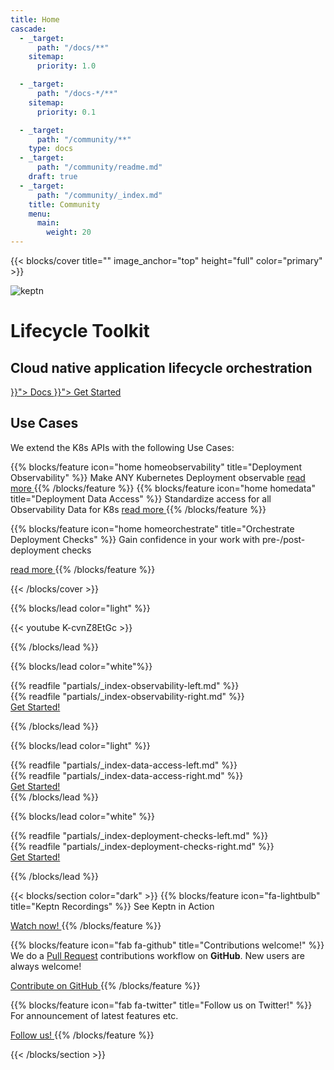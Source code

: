 ```yaml
---
title: Home
cascade:
  - _target:
      path: "/docs/**"
    sitemap:
      priority: 1.0

  - _target:
      path: "/docs-*/**"
    sitemap:
      priority: 0.1

  - _target:
      path: "/community/**"
    type: docs
  - _target:
      path: "/community/readme.md"
    draft: true
  - _target:
      path: "/community/_index.md"
    title: Community
    menu:
      main:
        weight: 20
---
```


<!-- markdownlint-disable no-inline-html -->
<!-- markdownlint-disable-next-line line-length -->
{{< blocks/cover title="" image_anchor="top" height="full" color="primary" >}}
<div class="mx-auto">
<div class="mb-4 d-none d-md-block " >
<picture >
    <img alt="keptn" src="/images/home/hero/keptn-logo-white.svg">
</picture>
</div>
  <h1 class="display-1 mt-0 mt-md-5 pb-4">Lifecycle Toolkit</h1>
  <h2 class="styled display-3 mt-0 mb-4">Cloud native application lifecycle orchestration </h2>
<div>
 <a class="btn btn-lg btn-primary mr-3 mb-4" href="{{< relref "/docs" >}}">
  Docs <i class="fas fa-arrow-alt-circle-right ml-2"></i>
 </a>
    <a class="btn btn-lg btn-secondary mr-3 mb-4" href="{{< relref "/docs/getting-started" >}}">
  Get Started <i class="fa-solid fa-rocket ml-2"></i>
 </a>
</div>
</div>
<div class="usecasebox">

## Use Cases

We extend the K8s APIs with the following Use Cases:

<div class="row usecases">
{{% blocks/feature icon="home homeobservability" title="Deployment Observability" %}}
Make ANY Kubernetes Deployment observable

<!-- markdownlint-disable-next-line link-fragments -->
 <a class="btn btn-lg -bg-light mr-3 mb-4" href="#deployment-observability">
  read more <i class="fas fa-arrow-alt-circle-down ml-2"></i>
 </a>
{{% /blocks/feature %}}
{{% blocks/feature icon="home homedata" title="Deployment Data Access" %}}
Standardize access for all Observability Data for K8s

<!-- markdownlint-disable-next-line link-fragments -->
 <a class="btn btn-lg -bg-light mr-3 mb-4" href="#data-access">
  read more <i class="fas fa-arrow-alt-circle-down ml-2"></i>
 </a>
{{% /blocks/feature %}}

{{% blocks/feature icon="home homeorchestrate" title="Orchestrate Deployment Checks" %}}
Gain confidence in your work with pre-/post-deployment checks

<!-- markdownlint-disable-next-line link-fragments -->
 <a class="btn btn-lg -bg-light mr-3 mb-4" href="#deployment-check-orchestration">
  read more <i class="fas fa-arrow-alt-circle-down ml-2"></i>
 </a>
{{% /blocks/feature %}}

</div>
</div>

{{< /blocks/cover >}}
<!-- markdownlint-enable no-inline-html -->

{{% blocks/lead color="light" %}}

{{< youtube K-cvnZ8EtGc >}}

{{% /blocks/lead %}}

<!-- markdownlint-disable no-inline-html -->
{{% blocks/lead color="white"%}}
<div class="mx-auto">
<div class="d-flex flex-row flex-wrap" >
<div class="whykeptn whykeptn-left">
{{% readfile "partials/_index-observability-left.md" %}}
</div>
<div class="whykeptn whykeptn-right w-25">
{{% readfile "partials/_index-observability-right.md" %}}
</div>
</div>
<a class="btn -bg-green" href="./docs/getting-started/">
    Get Started!
</a>
</div>

{{% /blocks/lead %}}
<!-- markdownlint-enable no-inline-html -->

<!-- markdownlint-disable no-inline-html -->
{{% blocks/lead color="light" %}}
<div class="mx-auto">
<div class="d-flex flex-row flex-wrap" >
<div class="whykeptn whykeptn-left w-25">
{{% readfile "partials/_index-data-access-left.md" %}}
</div>
<div class="whykeptn whykeptn-right ">
{{% readfile "partials/_index-data-access-right.md" %}}
</div>
</div>
<a class="btn -bg-green" href="./docs/getting-started/">
    Get Started!
</a>
</div>
{{% /blocks/lead %}}
<!-- markdownlint-enable no-inline-html -->

<!-- markdownlint-disable no-inline-html -->
{{% blocks/lead color="white" %}}
<div class="mx-auto">
<div class="d-flex flex-row flex-wrap" >
<div class="whykeptn whykeptn-left">
{{% readfile "partials/_index-deployment-checks-left.md" %}}
</div>
<div class="whykeptn whykeptn-right w-25 text-center">
{{% readfile "partials/_index-deployment-checks-right.md" %}}
</div>
</div>
<a class="btn -bg-green" href="./docs/getting-started/">
    Get Started!
</a>
</div>

{{% /blocks/lead %}}
<!-- markdownlint-enable no-inline-html -->

{{< blocks/section color="dark" >}}
{{% blocks/feature icon="fa-lightbulb" title="Keptn Recordings" %}}
See Keptn in Action

<!-- markdownlint-disable-next-line no-inline-html -->
<a class="btn -bg-white rounded-lg" href="https://youtube.com/playlist?list=PL6i801Rjt9DbikPPILz38U1TLMrEjppzZ">
  Watch now!
 </a>
{{% /blocks/feature %}}

{{% blocks/feature icon="fab fa-github" title="Contributions welcome!" %}}
We do a [Pull Request](https://github.com/keptn/lifecycle-toolkit/pulls) contributions workflow on **GitHub**.
New users are always welcome!

<!-- markdownlint-disable-next-line no-inline-html -->
<a class="btn -bg-white rounded-lg" href="https://github.com/keptn/lifecycle-toolkit">
  Contribute on GitHub
 </a>
{{% /blocks/feature %}}

{{% blocks/feature icon="fab fa-twitter" title="Follow us on Twitter!" %}}
For announcement of latest features etc.

<!-- markdownlint-disable-next-line no-inline-html -->
<a class="btn -bg-white rounded-lg" href="https://twitter.com/keptnProject">
  Follow us!
 </a>
{{% /blocks/feature %}}

{{< /blocks/section >}}
